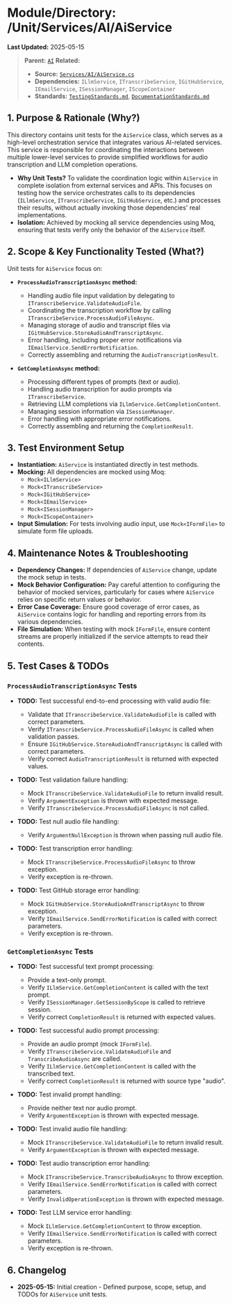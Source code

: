 # Module/Directory: /Unit/Services/AI/AiService

**Last Updated:** 2025-05-15

> **Parent:** [`AI`](../README.md)
> **Related:**
> * **Source:** [`Services/AI/AiService.cs`](../../../../../api-server/Services/AI/AiService.cs)
> * **Dependencies:** `ILlmService`, `ITranscribeService`, `IGitHubService`, `IEmailService`, `ISessionManager`, `IScopeContainer`
> * **Standards:** [`TestingStandards.md`](../../../../../Zarichney.Standards/Standards/TestingStandards.md), [`DocumentationStandards.md`](../../../../../Zarichney.Standards/Development/DocumentationStandards.md)

## 1. Purpose & Rationale (Why?)

This directory contains unit tests for the `AiService` class, which serves as a high-level orchestration service that integrates various AI-related services. This service is responsible for coordinating the interactions between multiple lower-level services to provide simplified workflows for audio transcription and LLM completion operations.

* **Why Unit Tests?** To validate the coordination logic within `AiService` in complete isolation from external services and APIs. This focuses on testing how the service orchestrates calls to its dependencies (`ILlmService`, `ITranscribeService`, `IGitHubService`, etc.) and processes their results, without actually invoking those dependencies' real implementations.
* **Isolation:** Achieved by mocking all service dependencies using Moq, ensuring that tests verify only the behavior of the `AiService` itself.

## 2. Scope & Key Functionality Tested (What?)

Unit tests for `AiService` focus on:

* **`ProcessAudioTranscriptionAsync` method:**
  * Handling audio file input validation by delegating to `ITranscribeService.ValidateAudioFile`.
  * Coordinating the transcription workflow by calling `ITranscribeService.ProcessAudioFileAsync`.
  * Managing storage of audio and transcript files via `IGitHubService.StoreAudioAndTranscriptAsync`.
  * Error handling, including proper error notifications via `IEmailService.SendErrorNotification`.
  * Correctly assembling and returning the `AudioTranscriptionResult`.

* **`GetCompletionAsync` method:**
  * Processing different types of prompts (text or audio).
  * Handling audio transcription for audio prompts via `ITranscribeService`.
  * Retrieving LLM completions via `ILlmService.GetCompletionContent`.
  * Managing session information via `ISessionManager`.
  * Error handling with appropriate error notifications.
  * Correctly assembling and returning the `CompletionResult`.

## 3. Test Environment Setup

* **Instantiation:** `AiService` is instantiated directly in test methods.
* **Mocking:** All dependencies are mocked using Moq:
  * `Mock<ILlmService>`
  * `Mock<ITranscribeService>`
  * `Mock<IGitHubService>`
  * `Mock<IEmailService>`
  * `Mock<ISessionManager>`
  * `Mock<IScopeContainer>`
* **Input Simulation:** For tests involving audio input, use `Mock<IFormFile>` to simulate form file uploads.

## 4. Maintenance Notes & Troubleshooting

* **Dependency Changes:** If dependencies of `AiService` change, update the mock setup in tests.
* **Mock Behavior Configuration:** Pay careful attention to configuring the behavior of mocked services, particularly for cases where `AiService` relies on specific return values or behavior.
* **Error Case Coverage:** Ensure good coverage of error cases, as `AiService` contains logic for handling and reporting errors from its various dependencies.
* **File Simulation:** When testing with mock `IFormFile`, ensure content streams are properly initialized if the service attempts to read their contents.

## 5. Test Cases & TODOs

### `ProcessAudioTranscriptionAsync` Tests

* **TODO:** Test successful end-to-end processing with valid audio file:
  * Validate that `ITranscribeService.ValidateAudioFile` is called with correct parameters.
  * Verify `ITranscribeService.ProcessAudioFileAsync` is called when validation passes.
  * Ensure `IGitHubService.StoreAudioAndTranscriptAsync` is called with correct parameters.
  * Verify correct `AudioTranscriptionResult` is returned with expected values.

* **TODO:** Test validation failure handling:
  * Mock `ITranscribeService.ValidateAudioFile` to return invalid result.
  * Verify `ArgumentException` is thrown with expected message.
  * Verify `ITranscribeService.ProcessAudioFileAsync` is not called.

* **TODO:** Test null audio file handling:
  * Verify `ArgumentNullException` is thrown when passing null audio file.

* **TODO:** Test transcription error handling:
  * Mock `ITranscribeService.ProcessAudioFileAsync` to throw exception.
  * Verify exception is re-thrown.

* **TODO:** Test GitHub storage error handling:
  * Mock `IGitHubService.StoreAudioAndTranscriptAsync` to throw exception.
  * Verify `IEmailService.SendErrorNotification` is called with correct parameters.
  * Verify exception is re-thrown.

### `GetCompletionAsync` Tests

* **TODO:** Test successful text prompt processing:
  * Provide a text-only prompt.
  * Verify `ILlmService.GetCompletionContent` is called with the text prompt.
  * Verify `ISessionManager.GetSessionByScope` is called to retrieve session.
  * Verify correct `CompletionResult` is returned with expected values.

* **TODO:** Test successful audio prompt processing:
  * Provide an audio prompt (mock `IFormFile`).
  * Verify `ITranscribeService.ValidateAudioFile` and `TranscribeAudioAsync` are called.
  * Verify `ILlmService.GetCompletionContent` is called with the transcribed text.
  * Verify correct `CompletionResult` is returned with source type "audio".

* **TODO:** Test invalid prompt handling:
  * Provide neither text nor audio prompt.
  * Verify `ArgumentException` is thrown with expected message.

* **TODO:** Test invalid audio file handling:
  * Mock `ITranscribeService.ValidateAudioFile` to return invalid result.
  * Verify `ArgumentException` is thrown with expected message.

* **TODO:** Test audio transcription error handling:
  * Mock `ITranscribeService.TranscribeAudioAsync` to throw exception.
  * Verify `IEmailService.SendErrorNotification` is called with correct parameters.
  * Verify `InvalidOperationException` is thrown with expected message.

* **TODO:** Test LLM service error handling:
  * Mock `ILlmService.GetCompletionContent` to throw exception.
  * Verify `IEmailService.SendErrorNotification` is called with correct parameters.
  * Verify exception is re-thrown.

## 6. Changelog

* **2025-05-15:** Initial creation - Defined purpose, scope, setup, and TODOs for `AiService` unit tests.